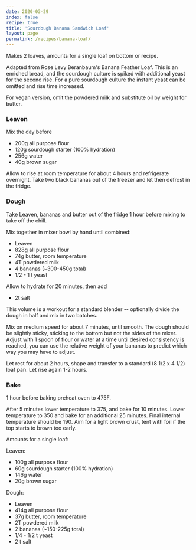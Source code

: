 ```yaml
---
date: 2020-03-29
index: false
recipe: true
title: 'Sourdough Banana Sandwich Loaf'
layout: page
permalink: /recipes/banana-loaf/
---
```


Makes 2 loaves, amounts for a single loaf on bottom or recipe.

Adapted from Rose Levy Beranbaum's Banana Feather Loaf. This is an enriched bread,
and the sourdough culture is spiked with additional yeast for the second rise. For a
pure sourdough culture the instant yeast can be omitted and rise time increased.

For vegan version, omit the powdered milk and substitute oil by weight for butter.

### Leaven

Mix the day before

  * 200g all purpose flour
  * 120g sourdough starter (100% hydration)
  * 256g water
  * 40g brown sugar

Allow to rise at room temperature for about 4 hours and refrigerate overnight.
Take two black bananas out of the freezer and let then defrost in the fridge.

### Dough

Take Leaven, bananas and butter out of the fridge 1 hour before mixing to take off the chill.

Mix together in mixer bowl by hand until combined:

  * Leaven
  * 828g all purpose flour
  * 74g butter, room temperature
  * 4T powdered milk
  * 4 bananas (~300-450g total)
  * 1/2 - 1 t yeast

Allow to hydrate for 20 minutes, then add

  * 2t salt

This volume is a workout for a standard blender -- optionally divide the dough in half and mix in two batches.

Mix on medium speed for about 7 minutes, until smooth.  The dough should be slightly sticky, sticking to the bottom but
not the sides of the mixer.  Adjust with 1 spoon of flour or water at a time until desired consistency is reached,
you can use the relative weight of your bananas to predict which way you may have to adjust.

Let rest for about 2 hours, shape and transfer to a standard (8 1/2 x 4 1/2) loaf pan.  Let rise again 1-2 hours.

### Bake

1 hour before baking preheat oven to 475F.

After 5 minutes lower temperature to 375, and bake for 10 minutes.  Lower temperature to 350 and bake for an additional 25 minutes. Final internal temperature should be 190. Aim for a light brown crust, tent with foil if the top starts to brown too early.


Amounts for a single loaf:


Leaven:

  * 100g all purpose flour
  * 60g sourdough starter (100% hydration)
  * 146g water
  * 20g brown sugar

Dough:

  * Leaven
  * 414g all purpose flour
  * 37g butter, room temperature
  * 2T powdered milk
  * 2 bananas (~150-225g total)
  * 1/4 - 1/2 t yeast
  * 2 t salt
